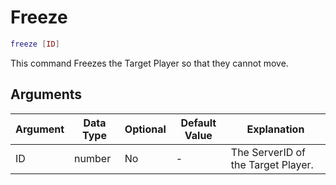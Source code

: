 # Freeze

```lua
freeze [ID]
```

This command Freezes the Target Player so that they cannot move.

## Arguments

| Argument   | Data Type | Optional | Default Value |            Explanation             |
|------------|-----------|----------|---------------|------------------------------------|
| ID         | number    | No       | -             | The ServerID of the Target Player. |

